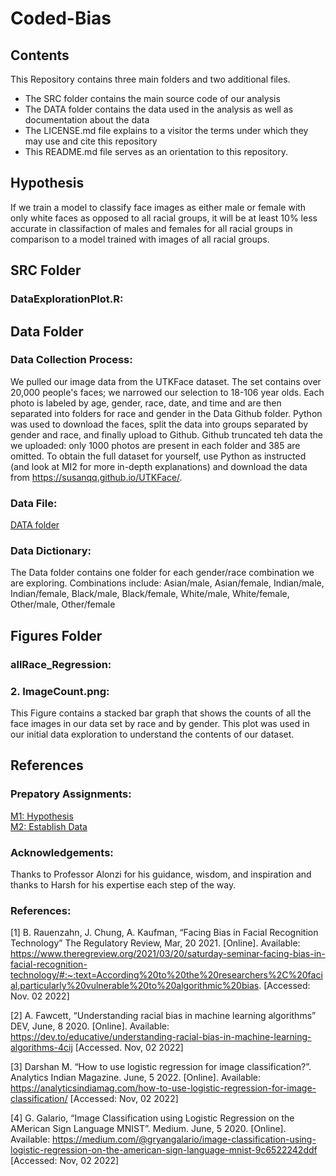 # Coded-Bias

## Contents

This Repository contains three main folders and two additional files. 
 - The SRC folder contains the main source code of our analysis
 - The DATA folder contains the data used in the analysis as well as documentation about the data
 - The LICENSE.md file explains to a visitor the terms under which they may use and cite this repository
 - This README.md file serves as an orientation to this repository.

## Hypothesis
If we train a model to classify face images as either male or female with only white faces as opposed to all racial groups, it will be at least 10% less accurate in classifaction of males and females for all racial groups in comparison to a model trained with images of all racial groups. 

## SRC Folder 
### DataExplorationPlot.R:


## Data Folder
### Data Collection Process:
We pulled our image data from the UTKFace dataset. The set contains over 20,000 people's faces; we narrowed our selection to 18-106 year olds. Each photo is labeled by age, gender, race, date, and time and are then separated into folders for race and gender in the Data Github folder. Python was used to download the faces, split the data into groups separated by gender and race, and finally upload to Github. Github truncated teh data the we uploaded: only 1000 photos are present in each folder and 385 are omitted. To obtain the full dataset for yourself, use Python as instructed (and look at MI2 for more in-depth explanations) and download the data from https://susanqq.github.io/UTKFace/.

### Data File:
<a href="https://github.com/elizabeth-breslin/Coded-Bias/blob/master/DATA/">DATA folder</a>

### Data Dictionary:
The Data folder contains one folder for each gender/race combination we are exploring. Combinations include:
Asian/male, Asian/female, Indian/male, Indian/female, Black/male, Black/female, White/male, White/female, Other/male, Other/female

## Figures Folder
### allRace_Regression:
### 2. ImageCount.png: 
This Figure contains a stacked bar graph that shows the counts of all the face images in our data set by race and by gender. This plot was used in our initial data exploration to understand the contents of our dataset.



## References
### Prepatory Assignments: 
<a href="https://github.com/elizabeth-breslin/Coded-Bias/blob/efc06f893a139fd6fa35b74cafa8dc1b5a5d33ab/MI1-3.pdf">M1: Hypothesis</a> <br>
<a href="https://github.com/elizabeth-breslin/Coded-Bias/blob/423f558c77c18c39c59febf9dbcbacd094c97b0f/MI2.pdf">M2: Establish Data</a>

### Acknowledgements: 
Thanks to Professor Alonzi for his guidance, wisdom, and inspiration and thanks to Harsh for his expertise each step of the way. <br> 

### References: 
[1]	B. Rauenzahn, J. Chung, A. Kaufman, “Facing Bias in Facial Recognition Technology” The Regulatory Review, Mar, 20 2021. [Online]. Available: https://www.theregreview.org/2021/03/20/saturday-seminar-facing-bias-in-facial-recognition-technology/#:~:text=According%20to%20the%20researchers%2C%20facial,particularly%20vulnerable%20to%20algorithmic%20bias. [Accessed:  Nov. 02 2022]

[2] 	A. Fawcett, “Understanding racial bias in machine learning algorithms” DEV, June, 8 2020. [Online]. Available: https://dev.to/educative/understanding-racial-bias-in-machine-learning-algorithms-4cij [Accessed. Nov, 02 2022]

[3]	Darshan M. “How to use logistic regression for image classification?”. Analytics Indian Magazine. June, 5 2022. [Online]. Available: https://analyticsindiamag.com/how-to-use-logistic-regression-for-image-classification/
	[Accessed: Nov, 02 2022]

[4]	G. Galario, “Image Classification using Logistic Regression on the AMerican Sign Language MNIST”. Medium. June, 5 2020. [Online]. Available: https://medium.com/@gryangalario/image-classification-using-logistic-regression-on-the-american-sign-language-mnist-9c6522242ddf [Accessed: Nov, 02 2022]
